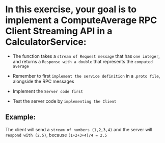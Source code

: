 # In this exercise, your goal is to implement a ComputeAverage RPC Client Streaming API in a CalculatorService:

- The function takes a `stream of Request message` that has `one integer`, and returns a `Response with a double` that represents the `computed average`

- Remember to first `implement the service definition` in a .`proto file`, alongside the RPC messages

- Implement the `Server code first`

- Test the server code by `implementing the Client`

## Example:

The client will send a `stream of numbers (1,2,3,4)` and the server will `respond with (2.5)`, because `(1+2+3+4)/4 = 2.5`

